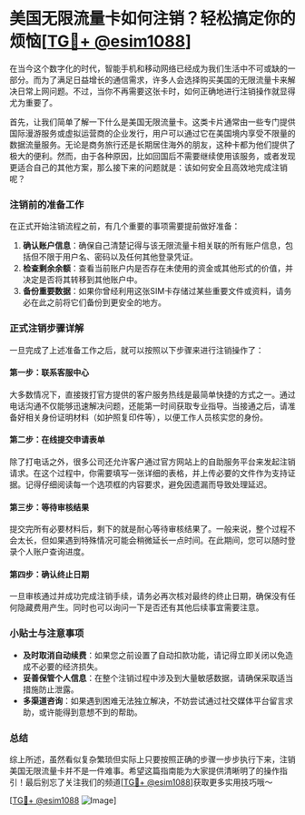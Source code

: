 # 美国无限流量卡如何注销？轻松搞定你的烦恼[[TG💪+ @esim1088](https://t.me/s/esim1088)]

在当今这个数字化的时代，智能手机和移动网络已经成为我们生活中不可或缺的一部分。而为了满足日益增长的通信需求，许多人会选择购买美国的无限流量卡来解决日常上网问题。不过，当你不再需要这张卡时，如何正确地进行注销操作就显得尤为重要了。

首先，让我们简单了解一下什么是美国无限流量卡。这类卡片通常由一些专门提供国际漫游服务或虚拟运营商的企业发行，用户可以通过它在美国境内享受不限量的数据流量服务。无论是商务旅行还是长期居住海外的朋友，这种卡都为他们提供了极大的便利。然而，由于各种原因，比如回国后不需要继续使用该服务，或者发现更适合自己的其他方案，那么接下来的问题就是：该如何安全且高效地完成注销呢？

### 注销前的准备工作

在正式开始注销流程之前，有几个重要的事项需要提前做好准备：

1. **确认账户信息**：确保自己清楚记得与该无限流量卡相关联的所有账户信息，包括但不限于用户名、密码以及任何其他登录凭证。
2. **检查剩余余额**：查看当前账户内是否存在未使用的资金或其他形式的价值，并决定是否将其转移到其他账户中。
3. **备份重要数据**：如果你曾经利用这张SIM卡存储过某些重要文件或资料，请务必在此之前将它们备份到更安全的地方。

### 正式注销步骤详解

一旦完成了上述准备工作之后，就可以按照以下步骤来进行注销操作了：

#### 第一步：联系客服中心

大多数情况下，直接拨打官方提供的客户服务热线是最简单快捷的方式之一。通过电话沟通不仅能够迅速解决问题，还能第一时间获取专业指导。当接通之后，请准备好相关身份证明材料（如护照复印件等），以便工作人员核实您的身份。

#### 第二步：在线提交申请表单

除了打电话之外，很多公司还允许客户通过官方网站上的自助服务平台来发起注销请求。在这个过程中，你需要填写一张详细的表格，并上传必要的文件作为支持证据。记得仔细阅读每一个选项框的内容要求，避免因遗漏而导致处理延迟。

#### 第三步：等待审核结果

提交完所有必要材料后，剩下的就是耐心等待审核结果了。一般来说，整个过程不会太长，但如果遇到特殊情况可能会稍微延长一点时间。在此期间，您可以随时登录个人账户查询进度。

#### 第四步：确认终止日期

一旦审核通过并成功完成注销手续，请务必再次核对最终的终止日期，确保没有任何隐藏费用产生。同时也可以询问一下是否还有其他后续事宜需要注意。

### 小贴士与注意事项

- **及时取消自动续费**：如果您之前设置了自动扣款功能，请记得立即关闭以免造成不必要的经济损失。
- **妥善保管个人信息**：在整个注销过程中涉及到大量敏感数据，请确保采取适当措施防止泄露。
- **多渠道咨询**：如果遇到困难无法独立解决，不妨尝试通过社交媒体平台留言求助，或许能得到意想不到的帮助。

### 总结

综上所述，虽然看似复杂繁琐但实际上只要按照正确的步骤一步步执行下来，注销美国无限流量卡并不是一件难事。希望这篇指南能为大家提供清晰明了的操作指引！最后别忘了关注我们的频道[[TG💪+ @esim1088](https://t.me/s/esim1088)]获取更多实用技巧哦～

[[TG💪+ @esim1088](https://t.me/s/esim1088) ![Image](https://i.postimg.cc/4NQfJmqS/Snipaste-2025-05-13-00-14-12.png)]